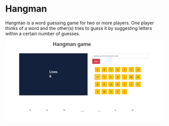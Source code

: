 # Hangman

Hangman is a word guessing game for two or more players. One player thinks of a word and the other(s) tries to guess it by suggesting letters within a certain number of guesses.

![img](assets/hangman.JPG)
